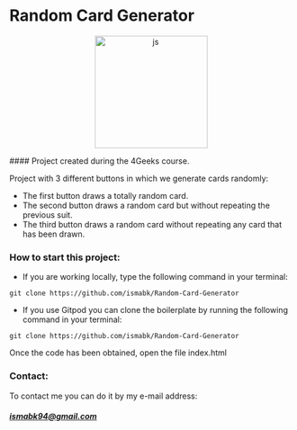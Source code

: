 # Random Card Generator
<p align="center">
  <img
		width="200"
		alt="js"
		src="https://cdn.ourcodeworld.com/public-media/articles/articleocw-56bba37e791bc.pn">
<p>
#### Project created during the 4Geeks course.

Project with 3 different buttons in which we generate cards randomly:
- The first button draws a totally random card.
- The second button draws a random card but without repeating the previous suit.
- The third button draws a random card without repeating any card that has been drawn.

### How to start this project:
- If you are working locally, type the following command in your terminal:

`git clone https://github.com/ismabk/Random-Card-Generator`

- If you use Gitpod you can clone the boilerplate by running the following command in your terminal:

`git clone https://github.com/ismabk/Random-Card-Generator`

Once the code has been obtained, open the file index.html


### Contact:
To contact me you can do it by my e-mail address:
##### 	ismabk94@gmail.com

